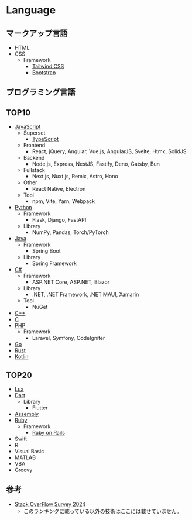 # Language

## マークアップ言語

- HTML
- CSS
  - Framework
    - [Tailwind CSS](https://tailwindcss.com/)
    - [Bootstrap](https://getbootstrap.jp/)

## プログラミング言語

## TOP10

- [JavaScript](https://developer.mozilla.org/ja/docs/Web/JavaScript)
  - Superset
    - [TypeScript](https://www.typescriptlang.org/)
  - Frontend
    - React, jQuery, Angular, Vue.js, AngularJS, Svelte, Htmx, SolidJS
  - Backend
    - Node.js, Express, NestJS, Fastify, Deno, Gatsby, Bun
  - Fullstack
    - Next.js, Nuxt.js, Remix, Astro, Hono
  - Other
    - React Native, Electron
  - Tool
    - npm, Vite, Yarn, Webpack
- [Python](https://www.python.org/)
  - Framework
    - Flask, Django, FastAPI
  - Library
    - NumPy, Pandas, Torch/PyTorch
- [Java](https://www.java.com/ja/)
  - Framework
    - Spring Boot
  - Library
    - Spring Framework
- [C#](https://learn.microsoft.com/ja-jp/dotnet/csharp/)
  - Framework
    - ASP.NET Core, ASP.NET, Blazor
  - Library
    - .NET, .NET Framework, .NET MAUI, Xamarin
  - Tool
    - NuGet
- [C++](https://ja.wikipedia.org/wiki/C%2B%2B)
- [C](https://ja.wikipedia.org/wiki/C言語)
- [PHP](https://www.php.net/manual/ja/index.php)
  - Framework
    - Laravel, Symfony, CodeIgniter
- [Go](https://go.dev/)
- [Rust](https://www.rust-lang.org/ja)
- [Kotlin](https://kotlinlang.org/)

## TOP20

- [Lua](https://www.lua.org/)
- [Dart](https://dart.dev/)
  - Library
    - Flutter
- [Assembly](https://ja.wikipedia.org/wiki/アセンブリ言語)
- [Ruby](https://www.ruby-lang.org/ja/)
  - Framework
    - [Ruby on Rails](https://rubyonrails.org/)
- Swift
- R
- Visual Basic
- MATLAB
- VBA
- Groovy

## 参考

- [Stack OverFlow Survey 2024](https://survey.stackoverflow.co/2024/technology)
  - このランキングに載っている以外の技術はここには載せていません。
